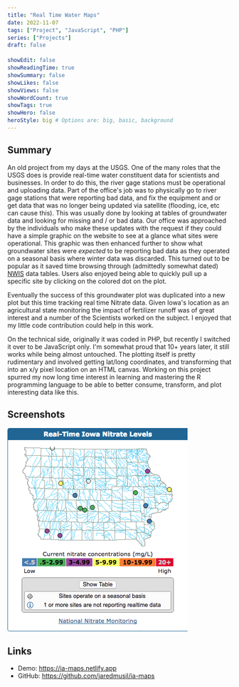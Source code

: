 ```yaml
---
title: "Real Time Water Maps"
date: 2022-11-07
tags: ["Project", "JavaScript", "PHP"]
series: ["Projects"]
draft: false

showEdit: false
showReadingTime: true
showSummary: false
showLikes: false
showViews: false
showWordCount: true
showTags: true
showHero: false
heroStyle: big # Options are: big, basic, background
---
```


## Summary

An old project from my days at the USGS. One of the many roles that the USGS does is provide real-time water constituent data for scientists and businesses. In order to do this, the river gage stations must be operational and uploading data. Part of the office's job was to physically go to river gage stations that were reporting bad data, and fix the equipment and or get data that was no longer being updated via satellite (flooding, ice, etc can cause this). This was usually done by looking at tables of groundwater data and looking for missing and / or bad data. Our office was approached by the individuals who make these updates with the request if they could have a simple graphic on the website to see at a glance what sites were operational. This graphic was then enhanced further to show what groundwater sites were _expected_ to be reporting bad data as they operated on a seasonal basis where winter data was discarded. This turned out to be popular as it saved time browsing through (admittedly somewhat dated) [NWIS](https://waterdata.usgs.gov/nwis) data tables. Users also enjoyed being able to quickly pull up a specific site by clicking on the colored dot on the plot.

Eventually the success of this groundwater plot was duplicated into a new plot but this time tracking real time Nitrate data. Given Iowa's location as an agricultural state monitoring the impact of fertilizer runoff was of great interest and a number of the Scientists worked on the subject. I enjoyed that my little code contribution could help in this work.

On the technical side, originally it was coded in PHP, but recently I switched it over to be JavaScript only. I'm somewhat proud that 10+ years later, it still works while being almost untouched. The plotting itself is pretty rudimentary and involved getting lat/long coordinates, and transforming that into an x/y pixel location on an HTML canvas. Working on this project spurred my now long time interest in learning and mastering the R programming language to be able to better consume, transform, and plot interesting data like this.

## Screenshots

![](featured.png)

## Links

* Demo: https://ia-maps.netlify.app
* GitHub: https://github.com/jaredmusil/ia-maps